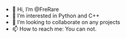 - 👋 Hi, I’m @FreRare
- 👀 I’m interested in Python and C++
- 💞️ I’m looking to collaborate on any projects
- 📫 How to reach me: You can not.

<!---
FreRare/FreRare is a ✨ special ✨ repository because its `README.md` (this file) appears on your GitHub profile.
You can click the Preview link to take a look at your changes.
--->

